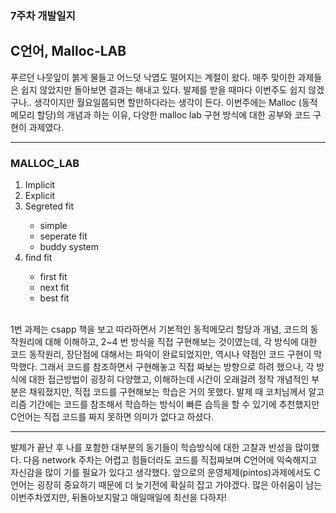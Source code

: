 <h3> 7주차 개발일지 </h3>

<h2> C언어, Malloc-LAB </h2>
푸르던 나뭇잎이 붉게 물들고 어느덧 낙엽도 떨어지는 계절이 왔다.
매주 맞이한 과제들은 쉽지 않았지만 돌아보면 결과는 해내고 있다.
발제를 받을 때마다 이번주도 쉽지 않겠구나.. 생각이지만 월요일쯤되면 할만하다라는 생각이 든다.
이번주에는 Malloc (동적메모리 할당)의 개념과 하는 이유, 다양한 malloc lab 구현 방식에 대한 공부와 코드 구현이 과제였다.
<hr>
<h3>MALLOC_LAB</h3>
<ol>
    <li>Implicit</li>
    <li>Explicit</li>
    <li>Segreted fit</li>
        <ul>
            <li>simple</li>
            <li>seperate fit</li>
            <li>buddy system</li>
        </ul>
    <li>find fit</li>
        <ul>
            <li>first fit</li>
            <li>next fit</li>
            <li>best fit</li>
        </ul>
</ol>
<br>
1번 과제는 csapp 책을 보고 따라하면서 기본적인 동적메모리 할당과 개념, 코드의 동작원리에 대해 이해하고, 2~4 번 방식을 직접 구현해보는 것이였는데, 각 방식에 대한 코드 동작원리, 장단점에 대해서는 파악이 완료되었지만, 역시나 약점인 코드 구현이 막막했다.
그래서 코드를 참조하면서 구현해놓고 직접 짜보는 방향으로 하려 했으나, 각 방식에 대한 접근방법이 굉장히 다양했고, 이해하는데 시간이 오래걸려 정작 개념적인 부분은 채워졌지만, 직접 코드를 구현해보는 학습은 거의 못했다.
발제 때 코치님께서 알고리즘 기간에는 코드를 참조해서 학습하는 방식이 빠른 습득을 할 수 있기에 추천했지만 C언어는 직접 코드를 짜지 못하면 의미가 없다고 하셨다.
<hr>
발제가 끝난 후 나를 포함한 대부분의 동기들이 학습방식에 대한 고찰과 반성을 많이했다.
다음 network 주차는 어렵고 힘들더라도 코드를 직접짜보며 C언어에 익숙해지고 자신감을 많이 기를 필요가 있다고 생각했다.
앞으로의 운영체제(pintos)과제에서도 C언어는 굉장히 중요하기 때문에 더 늦기전에 확실히 잡고 가야겠다.
많은 아쉬움이 남는 이번주차였지만, 뒤돌아보지말고 매일매일에 최선을 다하자!
